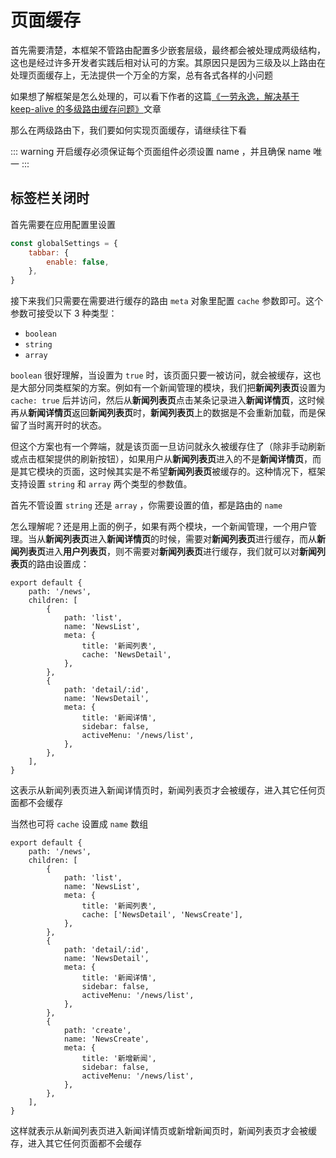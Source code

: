 # 页面缓存
首先需要清楚，本框架不管路由配置多少嵌套层级，最终都会被处理成两级结构，这也是经过许多开发者实践后相对认可的方案。其原因只是因为三级及以上路由在处理页面缓存上，无法提供一个万全的方案，总有各式各样的小问题

如果想了解框架是怎么处理的，可以看下作者的这篇[《一劳永逸，解决基于 keep-alive 的多级路由缓存问题》](https://hooray.github.io/posts/7ae488b2/)文章

那么在两级路由下，我们要如何实现页面缓存，请继续往下看

::: warning
开启缓存必须保证每个页面组件必须设置 name ，并且确保 name 唯一
:::

## 标签栏关闭时
首先需要在应用配置里设置

``` js
const globalSettings = {
    tabbar: {
        enable: false,
    },
}
```

接下来我们只需要在需要进行缓存的路由 `meta` 对象里配置 `cache` 参数即可。这个参数可接受以下 3 种类型：
- `boolean`
- `string`
- `array`

`boolean` 很好理解，当设置为 `true` 时，该页面只要一被访问，就会被缓存，这也是大部分同类框架的方案。例如有一个新闻管理的模块，我们把**新闻列表页**设置为 `cache: true` 后并访问，然后从**新闻列表页**点击某条记录进入**新闻详情页**，这时候再从**新闻详情页**返回**新闻列表页**时，**新闻列表页**上的数据是不会重新加载，而是保留了当时离开时的状态。

但这个方案也有一个弊端，就是该页面一旦访问就永久被缓存住了（除非手动刷新或点击框架提供的刷新按钮），如果用户从**新闻列表页**进入的不是**新闻详情页**，而是其它模块的页面，这时候其实是不希望**新闻列表页**被缓存的。这种情况下，框架支持设置 `string` 和 `array` 两个类型的参数值。

首先不管设置 `string` 还是 `array` ，你需要设置的值，都是路由的 `name`

怎么理解呢？还是用上面的例子，如果有两个模块，一个新闻管理，一个用户管理。当从**新闻列表页**进入**新闻详情页**的时候，需要对**新闻列表页**进行缓存，而从**新闻列表页**进入**用户列表页**，则不需要对**新闻列表页**进行缓存，我们就可以对**新闻列表页**的路由设置成：

``` js{9}
export default {
    path: '/news',
    children: [
        {
            path: 'list',
            name: 'NewsList',
            meta: {
                title: '新闻列表',
                cache: 'NewsDetail',
            },
        },
        {
            path: 'detail/:id',
            name: 'NewsDetail',
            meta: {
                title: '新闻详情',
                sidebar: false,
                activeMenu: '/news/list',
            },
        },
    ],
}
```
这表示从新闻列表页进入新闻详情页时，新闻列表页才会被缓存，进入其它任何页面都不会缓存

当然也可将 `cache` 设置成 `name` 数组
``` js{9}
export default {
    path: '/news',
    children: [
        {
            path: 'list',
            name: 'NewsList',
            meta: {
                title: '新闻列表',
                cache: ['NewsDetail', 'NewsCreate'],
            },
        },
        {
            path: 'detail/:id',
            name: 'NewsDetail',
            meta: {
                title: '新闻详情',
                sidebar: false,
                activeMenu: '/news/list',
            },
        },
        {
            path: 'create',
            name: 'NewsCreate',
            meta: {
                title: '新增新闻',
                sidebar: false,
                activeMenu: '/news/list',
            },
        },
    ],
}
```
这样就表示从新闻列表页进入新闻详情页或新增新闻页时，新闻列表页才会被缓存，进入其它任何页面都不会缓存